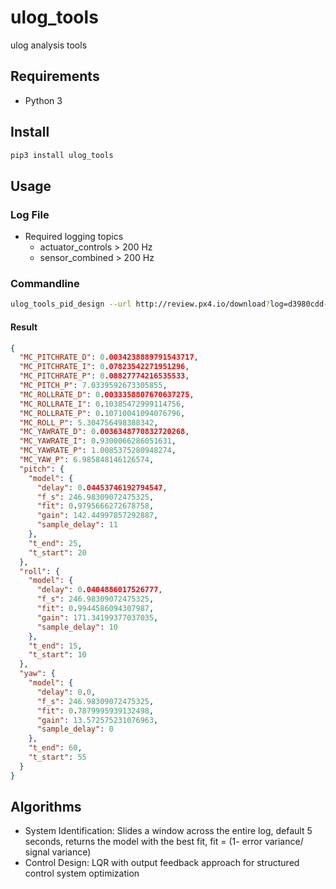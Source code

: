# ulog_tools
ulog analysis tools

## Requirements

* Python 3

## Install

```bash
pip3 install ulog_tools
```

## Usage

### Log File

* Required logging topics
  * actuator\_controls > 200 Hz
  * sensor\_combined > 200 Hz

### Commandline

```bash
ulog_tools_pid_design --url http://review.px4.io/download?log=d3980cdd-c8ef-478b-a838-fba9956009c4 out.gains
```

#### Result

```json
{
  "MC_PITCHRATE_D": 0.0034238889791543717,
  "MC_PITCHRATE_I": 0.07823542271951296,
  "MC_PITCHRATE_P": 0.08827774216535533,
  "MC_PITCH_P": 7.0339592673305855,
  "MC_ROLLRATE_D": 0.0033358807670637275,
  "MC_ROLLRATE_I": 0.10385472999114756,
  "MC_ROLLRATE_P": 0.10710041094076796,
  "MC_ROLL_P": 5.304756498388342,
  "MC_YAWRATE_D": 0.0036348770832720268,
  "MC_YAWRATE_I": 0.9300066286051631,
  "MC_YAWRATE_P": 1.0085375280948274,
  "MC_YAW_P": 6.985848146126574,
  "pitch": {
    "model": {
      "delay": 0.04453746192794547,
      "f_s": 246.98309072475325,
      "fit": 0.9795666272678758,
      "gain": 142.44997857292887,
      "sample_delay": 11
    },
    "t_end": 25,
    "t_start": 20
  },
  "roll": {
    "model": {
      "delay": 0.0404886017526777,
      "f_s": 246.98309072475325,
      "fit": 0.9944586094307987,
      "gain": 171.34199377037035,
      "sample_delay": 10
    },
    "t_end": 15,
    "t_start": 10
  },
  "yaw": {
    "model": {
      "delay": 0.0,
      "f_s": 246.98309072475325,
      "fit": 0.7879995939132498,
      "gain": 13.572575231076963,
      "sample_delay": 0
    },
    "t_end": 60,
    "t_start": 55
  }
}
```

## Algorithms

* System Identification: Slides a window across the entire log, default 5 seconds, returns the model with the best fit,  fit = (1- error variance/ signal variance)
* Control Design:  LQR with output feedback approach for structured control system optimization

